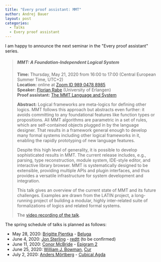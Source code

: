 ```yaml
---
title: "Every proof assistant: MMT"
author: Andrej Bauer
layout: post
categories:
  - Talks
  - Every proof assistant
---
```


I am happy to announce the next seminar in the "Every proof assistant" series.

> ##### MMT: A Foundation-Independent Logical System
>
> **Time:** Thursday, May 21, 2020 from 16:00 to 17:00 (Central European Summer Time, UTC+2)  
> **Location:** online at [Zoom ID 989 0478 8985](https://zoom.us/j/98904788985)  
> **Speaker:** [Florian Rabe](https://kwarc.info/people/frabe/) (University of Erlangen)  
> **Proof assistant:** [The MMT Language and System](https://uniformal.github.io/)
>
> **Abstract:** Logical frameworks are meta-logics for defining other logics. MMT follows this
> approach but abstracts even further: it avoids committing to any foundational features like function
> types or propositions. All MMT algorithms are parametric in a set of rules, which are self-contained
> objects plugged in by the language designer. That results in a framework general enough to develop
> many formal systems including other logical frameworks in it, enabling the rapidly prototyping of
> new language features.
> 
> Despite this high level of generality, it is possible to develop sophisticated results in MMT. The
> current release includes, e.g., parsing, type reconstruction, module system, IDE-style editor, and
> interactive library browser. MMT is systematically designed to be extensible, providing multiple
> APIs and plugin interfaces, and thus provides a versatile infrastructure for system development and
> integration.
> 
> This talk gives an overview of the current state of MMT and its future challenges. Examples are
> drawn from the LATIN project, a long-running project of building a modular, highly inter-related
> suite of formalizations of logics and related formal systems.
>
> The [video recording of the talk](https://vimeo.com/421123419).

The spring schedule of talks is planned as follows:

* May 28, 2020: [Brigitte Pientka](https://www.cs.mcgill.ca/~bpientka/) - [Beluga](http://complogic.cs.mcgill.ca/beluga/)
* June 4, 2020: [Jon Sterling](https://www.jonmsterling.com) - [redtt](https://github.com/RedPRL/redtt) (to be confirmed)
* June 11, 2020: [Conor McBride](http://strictlypositive.org) - [Epigram 2](https://github.com/mietek/epigram2)
* June 25, 2020: [William J. Bowman](https://www.williamjbowman.com), [Cur](https://github.com/wilbowma/cur)
* July 2, 2020: [Anders Mörtberg](https://staff.math.su.se/anders.mortberg/) - [Cubical Agda](https://agda.readthedocs.io/en/v2.6.1/language/cubical.html)
